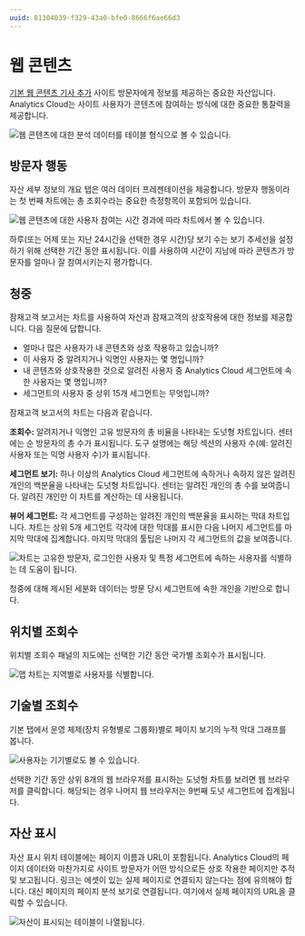 ```yaml
---
uuid: 81304039-f329-43a0-bfe0-8666f6ae66d3
---
```


# 웹 콘텐츠

[기본 웹 콘텐츠 기사 추가](https://learn.liferay.com/dxp/latest/ko/content-authoring-and-management/web-content/web-content-articles/adding-a-basic-web-content-article.html) 사이트 방문자에게 정보를 제공하는 중요한 자산입니다. Analytics Cloud는 사이트 사용자가 콘텐츠에 참여하는 방식에 대한 중요한 통찰력을 제공합니다.

![웹 콘텐츠에 대한 분석 데이터를 테이블 형식으로 볼 수 있습니다.](web-content/images/01.png)

## 방문자 행동

자산 세부 정보의 개요 탭은 여러 데이터 프레젠테이션을 제공합니다. 방문자 행동이라는 첫 번째 차트에는 총 조회수라는 중요한 측정항목이 포함되어 있습니다.

![웹 콘텐츠에 대한 사용자 참여는 시간 경과에 따라 차트에서 볼 수 있습니다.](web-content/images/02.png)

하루(또는 어제 또는 지난 24시간을 선택한 경우 시간)당 보기 수는 보기 추세선을 설정하기 위해 선택한 기간 동안 표시됩니다. 이를 사용하여 시간이 지남에 따라 콘텐츠가 방문자를 얼마나 잘 참여시키는지 평가합니다.

## 청중

잠재고객 보고서는 차트를 사용하여 자산과 잠재고객의 상호작용에 대한 정보를 제공합니다. 다음 질문에 답합니다.

* 얼마나 많은 사용자가 내 콘텐츠와 상호 작용하고 있습니까?
* 이 사용자 중 알려지거나 익명인 사용자는 몇 명입니까?
* 내 콘텐츠와 상호작용한 것으로 알려진 사용자 중 Analytics Cloud 세그먼트에 속한 사용자는 몇 명입니까?
* 세그먼트의 사용자 중 상위 15개 세그먼트는 무엇입니까?

잠재고객 보고서의 차트는 다음과 같습니다.

**조회수:** 알려지거나 익명인 고유 방문자의 총 비율을 나타내는 도넛형 차트입니다. 센터에는 순 방문자의 총 수가 표시됩니다. 도구 설명에는 해당 섹션의 사용자 수(예: 알려진 사용자 또는 익명 사용자 수)가 표시됩니다.

**세그먼트 보기:** 하나 이상의 Analytics Cloud 세그먼트에 속하거나 속하지 않은 알려진 개인의 백분율을 나타내는 도넛형 차트입니다. 센터는 알려진 개인의 총 수를 보여줍니다. 알려진 개인만 이 차트를 계산하는 데 사용됩니다.

**뷰어 세그먼트:** 각 세그먼트를 구성하는 알려진 개인의 백분율을 표시하는 막대 차트입니다. 차트는 상위 5개 세그먼트 각각에 대한 막대를 표시한 다음 나머지 세그먼트를 마지막 막대에 집계합니다. 마지막 막대의 툴팁은 나머지 각 세그먼트의 값을 보여줍니다.

![차트는 고유한 방문자, 로그인한 사용자 및 특정 세그먼트에 속하는 사용자를 식별하는 데 도움이 됩니다.](web-content/images/03.png)

청중에 대해 제시된 세분화 데이터는 방문 당시 세그먼트에 속한 개인을 기반으로 합니다.

## 위치별 조회수

위치별 조회수 패널의 지도에는 선택한 기간 동안 국가별 조회수가 표시됩니다.

![맵 차트는 지역별로 사용자를 식별합니다.](web-content/images/04.png)

## 기술별 조회수

기본 탭에서 운영 체제(장치 유형별로 그룹화)별로 페이지 보기의 누적 막대 그래프를 봅니다.

![사용자는 기기별로도 볼 수 있습니다.](web-content/images/05.png)

선택한 기간 동안 상위 8개의 웹 브라우저를 표시하는 도넛형 차트를 보려면 웹 브라우저를 클릭합니다. 해당되는 경우 나머지 웹 브라우저는 9번째 도넛 세그먼트에 집계됩니다.

## 자산 표시

자산 표시 위치 테이블에는 페이지 이름과 URL이 포함됩니다. Analytics Cloud의 페이지 데이터와 마찬가지로 사이트 방문자가 어떤 방식으로든 상호 작용한 페이지만 추적 및 보고됩니다. 링크는 에셋이 있는 실제 페이지로 연결되지 않는다는 점에 유의해야 합니다. 대신 페이지의 페이지 분석 보기로 연결됩니다. 여기에서 실제 페이지의 URL을 클릭할 수 있습니다.

![자산이 표시되는 테이블이 나열됩니다.](web-content/images/06.png)
